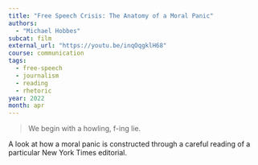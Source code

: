 ```yaml
---
title: "Free Speech Crisis: The Anatomy of a Moral Panic"
authors:
  - "Michael Hobbes"
subcat: film
external_url: "https://youtu.be/inqOqgklH68"
course: communication
tags:
  - free-speech
  - journalism
  - reading
  - rhetoric
year: 2022
month: apr
---
```


> We begin with a howling, f-ing lie.

A look at how a moral panic is constructed through a careful reading of a particular New York Times editorial.
